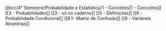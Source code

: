 [[bcc/4° Semestre/Probabilidade e Estatística/1 - Conceitos|1 - Conceitos]]
[[3 - Probabilidades]]
[[3 - só no caderno]]
[[5 - Definições]]
[[6 - Probabilidade Condicional]]
[[6.1- Matriz de Confusão]]
[[8 - Variáveis Aleatórias]]

